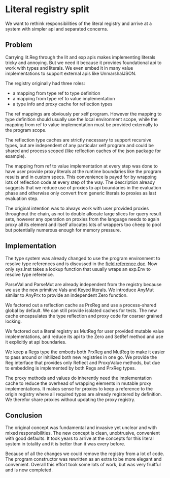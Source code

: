 Literal registry split
======================

We want to rethink responsibilities of the literal registry and arrive at a system with simpler api
and separated concerns.

Problem
-------

Carrying lit.Reg through the lit and exp apis makes implementing literals tricky and annoying. But
we need it because it provides foundational api to work with types and literals. We even embed it in
many value implementations to support external apis like UnmarshalJSON.

The registry originally had three roles:
 * a mapping from type ref to type definition
 * a mapping from type ref to value implementation
 * a type info and proxy cache for reflection types

The ref mappings are obviously per xelf program. However the mapping to type definition should
usually use the local environment scope, while the mapping from ref to value implementation must be
provided externally to the program scope.

The reflection type caches are strictly necessary to support recursive types, but are independent
of any particular xelf program and could be shared and process scoped (like reflection caches of the
json package for example).

The mapping from ref to value implementation at every step was done to have user provide proxy
literals at the runtime boundaries like the program results and in custom specs. This convenience is
payed for by wrapping lots of reflection code at every step of the way. The description already
suggests that we reduce use of proxies to api boundaries in the evaluation phase and otherwise only
convert from generic literals to proxies as last evaluation step.

The original intention was to always work with user provided proxies throughout the chain, as not to
double allocate large slices for query result sets, however any operation on proxies from the
language needs to again proxy all its element and itself allocates lots of wrappers too cheep to
pool but potentially numerous enough for memory pressure.

Implementation
--------------

The type system was already changed to use the program environment to resolve type references and is
discussed in the [field reference doc](./field_refs.md). Now only sys.Inst takes a lookup function
that usually wraps an exp.Env to resolve type reference.

ParseVal and ParseMut are already independent from the registry because we use the new primitive
Vals and Keyed literals. We introduce AnyMut similar to AnyPrx to provide an independent Zero
function.

We factored out a reflection cache as PrxReg and use a process-shared global by default. We can
still provide isolated caches for tests. The new cache encapsulates the type reflection and proxy
code for coarser grained locking.

We factored out a literal registry as MutReg for user provided mutable value implementations, and
reduce its api to the Zero and SetRef method and use it explicitly at api boundaries.

We keep a Regs type the embeds both PrxReg and MutReg to make it easier to pass around or initilized
both new registries in one go. We provide the Reg interface that provides only Reflect and
ProxyValue methods, but due to embedding is implemented by both Regs and PrxReg types.

The proxy methods and values do inherently need the implementation cache to reduce the overhead of
wrapping elements in mutable proxy implementations. It makes sense for proxies to keep a reference
to the origin registry where all required types are already registered by definition. We therefor
share proxies without updating the proxy registry.

Conclusion
----------

The original concept was fundamental and invasive yet unclear and with mixed responsibilities.
The new concept is clean, unobtrusive, convenient with good defaults. It took years to arrive at
the concepts for this literal system in totality and it is better than it was every before.

Because of all the changes we could remove the registry from a lot of code. The program constructor
was rewritten as an extra to be more elegant and convenient. Overall this effort took some lots of
work, but was very fruitful and is now completed.
